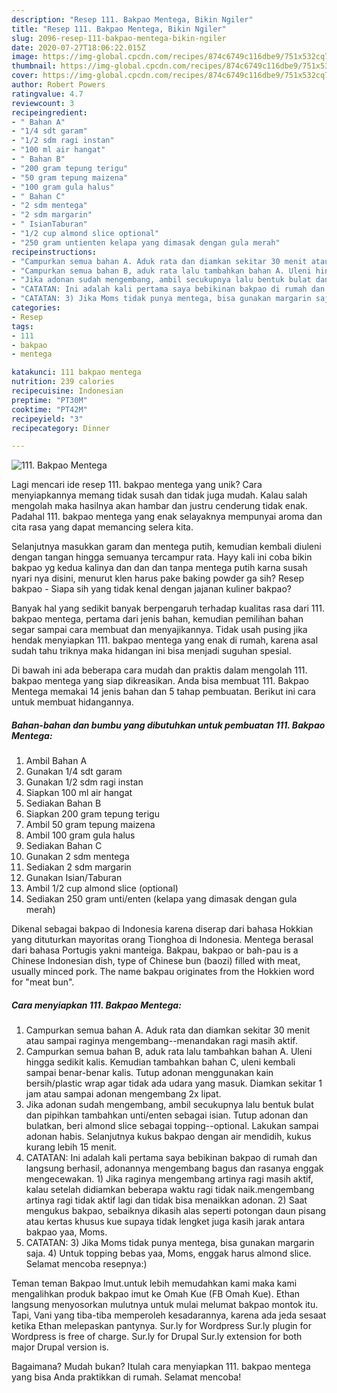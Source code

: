 ```yaml
---
description: "Resep 111. Bakpao Mentega, Bikin Ngiler"
title: "Resep 111. Bakpao Mentega, Bikin Ngiler"
slug: 2096-resep-111-bakpao-mentega-bikin-ngiler
date: 2020-07-27T18:06:22.015Z
image: https://img-global.cpcdn.com/recipes/874c6749c116dbe9/751x532cq70/111-bakpao-mentega-foto-resep-utama.jpg
thumbnail: https://img-global.cpcdn.com/recipes/874c6749c116dbe9/751x532cq70/111-bakpao-mentega-foto-resep-utama.jpg
cover: https://img-global.cpcdn.com/recipes/874c6749c116dbe9/751x532cq70/111-bakpao-mentega-foto-resep-utama.jpg
author: Robert Powers
ratingvalue: 4.7
reviewcount: 3
recipeingredient:
- " Bahan A"
- "1/4 sdt garam"
- "1/2 sdm ragi instan"
- "100 ml air hangat"
- " Bahan B"
- "200 gram tepung terigu"
- "50 gram tepung maizena"
- "100 gram gula halus"
- " Bahan C"
- "2 sdm mentega"
- "2 sdm margarin"
- " IsianTaburan"
- "1/2 cup almond slice optional"
- "250 gram untienten kelapa yang dimasak dengan gula merah"
recipeinstructions:
- "Campurkan semua bahan A. Aduk rata dan diamkan sekitar 30 menit atau sampai raginya mengembang--menandakan ragi masih aktif."
- "Campurkan semua bahan B, aduk rata lalu tambahkan bahan A. Uleni hingga sedikit kalis. Kemudian tambahkan bahan C, uleni kembali sampai benar-benar kalis. Tutup adonan menggunakan kain bersih/plastic wrap agar tidak ada udara yang masuk. Diamkan sekitar 1 jam atau sampai adonan mengembang 2x lipat."
- "Jika adonan sudah mengembang, ambil secukupnya lalu bentuk bulat dan pipihkan tambahkan unti/enten sebagai isian. Tutup adonan dan bulatkan, beri almond slice sebagai topping--optional. Lakukan sampai adonan habis. Selanjutnya kukus bakpao dengan air mendidih, kukus kurang lebih 15 menit."
- "CATATAN: Ini adalah kali pertama saya bebikinan bakpao di rumah dan langsung berhasil, adonannya mengembang bagus dan rasanya enggak mengecewakan. 1) Jika raginya mengembang artinya ragi masih aktif, kalau setelah didiamkan beberapa waktu ragi tidak naik.mengembang artinya ragi tidak aktif lagi dan tidak bisa menaikkan adonan. 2) Saat mengukus bakpao, sebaiknya dikasih alas seperti potongan daun pisang atau kertas khusus kue supaya tidak lengket juga kasih jarak antara bakpao yaa, Moms."
- "CATATAN: 3) Jika Moms tidak punya mentega, bisa gunakan margarin saja. 4) Untuk topping bebas yaa, Moms, enggak harus almond slice. Selamat mencoba resepnya:)"
categories:
- Resep
tags:
- 111
- bakpao
- mentega

katakunci: 111 bakpao mentega 
nutrition: 239 calories
recipecuisine: Indonesian
preptime: "PT30M"
cooktime: "PT42M"
recipeyield: "3"
recipecategory: Dinner

---
```



![111. Bakpao Mentega](https://img-global.cpcdn.com/recipes/874c6749c116dbe9/751x532cq70/111-bakpao-mentega-foto-resep-utama.jpg)

Lagi mencari ide resep 111. bakpao mentega yang unik? Cara menyiapkannya memang tidak susah dan tidak juga mudah. Kalau salah mengolah maka hasilnya akan hambar dan justru cenderung tidak enak. Padahal 111. bakpao mentega yang enak selayaknya mempunyai aroma dan cita rasa yang dapat memancing selera kita.

Selanjutnya masukkan garam dan mentega putih, kemudian kembali diuleni dengan tangan hingga semuanya tercampur rata. Hayy kali ini coba bikin bakpao yg kedua kalinya dan dan dan tanpa mentega putih karna susah nyari nya disini, menurut klen harus pake baking powder ga sih? Resep bakpao - Siapa sih yang tidak kenal dengan jajanan kuliner bakpao?

Banyak hal yang sedikit banyak berpengaruh terhadap kualitas rasa dari 111. bakpao mentega, pertama dari jenis bahan, kemudian pemilihan bahan segar sampai cara membuat dan menyajikannya. Tidak usah pusing jika hendak menyiapkan 111. bakpao mentega yang enak di rumah, karena asal sudah tahu triknya maka hidangan ini bisa menjadi suguhan spesial.


Di bawah ini ada beberapa cara mudah dan praktis dalam mengolah 111. bakpao mentega yang siap dikreasikan. Anda bisa membuat 111. Bakpao Mentega memakai 14 jenis bahan dan 5 tahap pembuatan. Berikut ini cara untuk membuat hidangannya.

<!--inarticleads1-->

##### Bahan-bahan dan bumbu yang dibutuhkan untuk pembuatan 111. Bakpao Mentega:

1. Ambil  Bahan A
1. Gunakan 1/4 sdt garam
1. Gunakan 1/2 sdm ragi instan
1. Siapkan 100 ml air hangat
1. Sediakan  Bahan B
1. Siapkan 200 gram tepung terigu
1. Ambil 50 gram tepung maizena
1. Ambil 100 gram gula halus
1. Sediakan  Bahan C
1. Gunakan 2 sdm mentega
1. Sediakan 2 sdm margarin
1. Gunakan  Isian/Taburan
1. Ambil 1/2 cup almond slice (optional)
1. Sediakan 250 gram unti/enten (kelapa yang dimasak dengan gula merah)


Dikenal sebagai bakpao di Indonesia karena diserap dari bahasa Hokkian yang dituturkan mayoritas orang Tionghoa di Indonesia. Mentega berasal dari bahasa Portugis yakni manteiga. Bakpau, bakpao or bah-pau is a Chinese Indonesian dish, type of Chinese bun (baozi) filled with meat, usually minced pork. The name bakpau originates from the Hokkien word for &#34;meat bun&#34;. 

<!--inarticleads2-->

##### Cara menyiapkan 111. Bakpao Mentega:

1. Campurkan semua bahan A. Aduk rata dan diamkan sekitar 30 menit atau sampai raginya mengembang--menandakan ragi masih aktif.
1. Campurkan semua bahan B, aduk rata lalu tambahkan bahan A. Uleni hingga sedikit kalis. Kemudian tambahkan bahan C, uleni kembali sampai benar-benar kalis. Tutup adonan menggunakan kain bersih/plastic wrap agar tidak ada udara yang masuk. Diamkan sekitar 1 jam atau sampai adonan mengembang 2x lipat.
1. Jika adonan sudah mengembang, ambil secukupnya lalu bentuk bulat dan pipihkan tambahkan unti/enten sebagai isian. Tutup adonan dan bulatkan, beri almond slice sebagai topping--optional. Lakukan sampai adonan habis. Selanjutnya kukus bakpao dengan air mendidih, kukus kurang lebih 15 menit.
1. CATATAN: Ini adalah kali pertama saya bebikinan bakpao di rumah dan langsung berhasil, adonannya mengembang bagus dan rasanya enggak mengecewakan. 1) Jika raginya mengembang artinya ragi masih aktif, kalau setelah didiamkan beberapa waktu ragi tidak naik.mengembang artinya ragi tidak aktif lagi dan tidak bisa menaikkan adonan. 2) Saat mengukus bakpao, sebaiknya dikasih alas seperti potongan daun pisang atau kertas khusus kue supaya tidak lengket juga kasih jarak antara bakpao yaa, Moms.
1. CATATAN: 3) Jika Moms tidak punya mentega, bisa gunakan margarin saja. 4) Untuk topping bebas yaa, Moms, enggak harus almond slice. Selamat mencoba resepnya:)


Teman teman Bakpao Imut.untuk lebih memudahkan kami maka kami mengalihkan produk bakpao imut ke Omah Kue (FB Omah Kue). Ethan langsung menyosorkan mulutnya untuk mulai melumat bakpao montok itu. Tapi, Vani yang tiba-tiba memperoleh kesadarannya, karena ada jeda sesaat ketika Ethan melepaskan pantynya. Sur.ly for Wordpress Sur.ly plugin for Wordpress is free of charge. Sur.ly for Drupal Sur.ly extension for both major Drupal version is. 

Bagaimana? Mudah bukan? Itulah cara menyiapkan 111. bakpao mentega yang bisa Anda praktikkan di rumah. Selamat mencoba!

